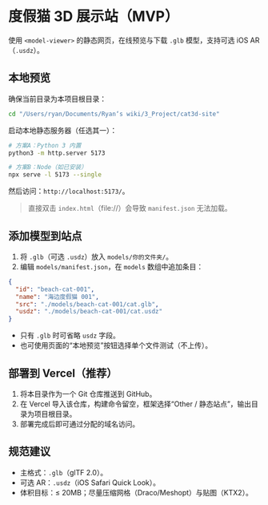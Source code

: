 # 度假猫 3D 展示站（MVP）

使用 `<model-viewer>` 的静态网页，在线预览与下载 `.glb` 模型，支持可选 iOS AR（`.usdz`）。

## 本地预览

确保当前目录为本项目根目录：

```bash
cd "/Users/ryan/Documents/Ryan‘s wiki/3_Project/cat3d-site"
```

启动本地静态服务器（任选其一）：

```bash
# 方案A：Python 3 内置
python3 -m http.server 5173

# 方案B：Node（如已安装）
npx serve -l 5173 --single
```

然后访问：`http://localhost:5173/`。

> 直接双击 `index.html`（file://）会导致 `manifest.json` 无法加载。

## 添加模型到站点

1. 将 `.glb`（可选 `.usdz`）放入 `models/你的文件夹/`。
2. 编辑 `models/manifest.json`，在 `models` 数组中追加条目：

```json
{
  "id": "beach-cat-001",
  "name": "海边度假猫 001",
  "src": "./models/beach-cat-001/cat.glb",
  "usdz": "./models/beach-cat-001/cat.usdz"
}
```

- 只有 `.glb` 时可省略 `usdz` 字段。
- 也可使用页面的“本地预览”按钮选择单个文件测试（不上传）。

## 部署到 Vercel（推荐）

1. 将本目录作为一个 Git 仓库推送到 GitHub。
2. 在 Vercel 导入该仓库，构建命令留空，框架选择“Other / 静态站点”，输出目录为项目根目录。
3. 部署完成后即可通过分配的域名访问。

## 规范建议
- 主格式：`.glb`（glTF 2.0）。
- 可选 AR：`.usdz`（iOS Safari Quick Look）。
- 体积目标：≤ 20MB；尽量压缩网格（Draco/Meshopt）与贴图（KTX2）。
